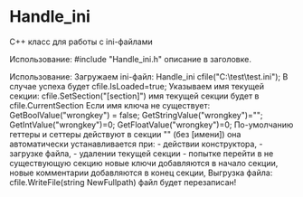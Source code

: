 # Handle_ini
 C++ класс для работы с ini-файлами
 
 Использование:
 #include "Handle_ini.h" описание в заголовке.
 
 Использование:
    Загружаем ini-файл: Handle_ini cfile("C:\\test\\test.ini");
        В случае успеха будет cfile.IsLoaded=true;
    Указываем имя текущей секции: cfile.SetSection("[section]")
        имя текущей секции будет в cfile.CurrentSection
        Если имя ключа не существует:
        GetBoolValue("wrongkey") = false;
        GetStringValue("wrongkey")="";
        GetIntValue("wrongkey")=0;
        GetFloatValue("wrongkey")=0;
    По-умолчанию геттеры и сеттеры действуют в секции "" (без [имени])
        она автоматически устанавливается при:
           - действии конструктора,
           - загрузке файла,
           - удалении текущей секции
           - попытке перейти в не существующую секцию
    новые ключи добавляются в начало секции,
    новые комментарии добавляются в конец секции,
    Выгрузка файла: cfile.WriteFile(string NewFullpath) файл будет перезаписан!

